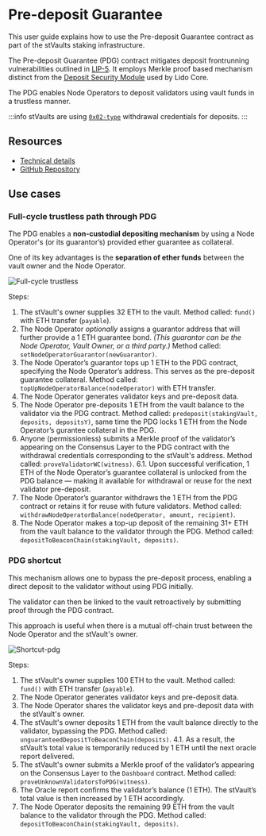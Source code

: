 # Pre-deposit Guarantee

This user guide explains how to use the Pre-deposit Guarantee contract as part of the stVaults staking infrastructure.

The Pre-deposit Guarantee (PDG) contract mitigates deposit frontrunning vulnerabilities outlined in [LIP-5](https://github.com/lidofinance/lido-improvement-proposals/blob/develop/LIPS/lip-5.md). It employs Merkle proof based mechanism distinct from the [Deposit Security Module](https://docs.lido.fi/contracts/deposit-security-module) used by Lido Core.

The PDG enables Node Operators to deposit validators using vault funds in a trustless manner.

:::info
stVaults are using [`0x02-type`](https://eips.ethereum.org/EIPS/eip-7251) withdrawal credentials for deposits.
:::

## Resources

- [Technical details](https://hackmd.io/@lido/stVaults-design?stext=5138%3A160%3A0%3A1744277214%3A66cxZj)
- [GitHub Repository](https://github.com/lidofinance/core/blob/feat/vaults/contracts/0.8.25/vaults/predeposit_guarantee/PredepositGuarantee.sol)

## Use cases

### Full-cycle trustless path through PDG

The PDG enables a **non-custodial depositing mechanism** by using a Node Operator's (or its guarantor’s) provided ether guarantee as collateral.

One of its key advantages is the **separation of ether funds** between the vault owner and the Node Operator.

![Full-cycle trustless](/img/stvaults/full-proof-pdg.png)

Steps:

1. The stVault's owner supplies 32 ETH to the vault.
Method called: `fund()` with ETH transfer (`payable`).
2. The Node Operator *optionally* assigns a guarantor address that will further provide a 1 ETH guarantee bond. *(This guarantor can be the Node Operator, Vault Owner, or a third party.)*
Method called: `setNodeOperatorGuarantor(newGuarantor)`.
3. The Node Operator’s guarantor tops up 1 ETH to the PDG contract, specifying the Node Operator’s address. This serves as the pre-deposit guarantee collateral.
Method called: `topUpNodeOperatorBalance(nodeOperator)` with ETH transfer.
4. The Node Operator generates validator keys and pre-deposit data.
5. The Node Operator pre-deposits 1 ETH from the vault balance to the validator via the PDG contract.
Method called: `predeposit(stakingVault, deposits, depositsY)`, same time the PDG locks 1 ETH from the Node Operator’s gurantee collateral in the PDG.
6. Anyone (permissionless) submits a Merkle proof of the validator’s appearing on the Consensus Layer to the PDG contract with the withdrawal credentials corresponding to the stVault's address.
Method called: `proveValidatorWC(witness)`.
6.1. Upon successful verification, 1 ETH of the Node Operator’s guarantee collateral is unlocked from the  PDG balance — making it available for withdrawal or reuse for the next validator pre-deposit.
7. The Node Operator’s guarantor withdraws the 1 ETH from the PDG contract or retains it for reuse with future validators.
Method called: `withdrawNodeOperatorBalance(nodeOperator, amount, recipient)`.
8. The Node Operator makes a top-up deposit of the remaining 31+ ETH from the vault balance to the validator through the PDG.
Method called: `depositToBeaconChain(stakingVault, deposits)`.

### PDG shortcut

This mechanism allows one to bypass the pre-deposit process, enabling a direct deposit to the validator without using PDG initially.

The validator can then be linked to the vault retroactively by submitting proof through the PDG contract.

This approach is useful when there is a mutual off-chain trust between the Node Operator and the stVault's owner.

![Shortcut-pdg](/img/stvaults/shortcut-pdg.png)

Steps:

1. The stVault's owner supplies 100 ETH to the vault.
Method called: `fund()` with ETH transfer (`payable`).
2. The Node Operator generates validator keys and pre-deposit data.
3. The Node Operator shares the validator keys and pre-deposit data with the stVault's owner.
4. The stVault's owner deposits 1 ETH from the vault balance directly to the validator, bypassing the PDG. Method called: `unguaranteedDepositToBeaconChain(deposits)`.
4.1. As a result, the stVault’s total value is temporarily reduced by 1 ETH until the next oracle report delivered.
5. The stVault's owner submits a Merkle proof of the validator’s appearing on the Consensus Layer to the `Dashboard` contract. Method called: `proveUnknownValidatorsToPDG(witness)`.
6. The Oracle report confirms the validator’s balance (1 ETH). The stVault’s total value is then increased by 1 ETH accordingly.
7. The Node Operator deposits the remaining 99 ETH from the vault balance to the validator through the PDG. Method called: `depositToBeaconChain(stakingVault, deposits)`.
